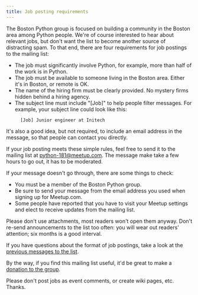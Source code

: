 ```yaml
---
title: Job posting requirements
---
```


The Boston Python group is focused on building a community in the Boston area among Python people. We're of course interested to hear about relevant jobs, but don't want the list to become another source of distracting spam. To that end, there are four requirements for job postings to the mailing list:

- The job must significantly involve Python, for example, more than half of the work is in Python.
- The job must be available to someone living in the Boston area. Either it's in Boston, or remote is OK.
- The name of the hiring firm must be clearly provided. No mystery firms hidden behind a hiring agency.
- The subject line must include "[Job]" to help people filter messages. For example, your subject line could look like this:
  ```
    [Job] Junior engineer at Initech
  ```

It's also a good idea, but not required, to include an email address in the message, so that people can contact you directly.

If your job posting meets these simple rules, feel free to send it to the mailing list at [python-181@meetup.com][email]. The message make take a few hours to go out, it has to be moderated.

If your message doesn't go through, there are some things to check:

- You must be a member of the Boston Python group.
- Be sure to send your message from the email address you used when signing up for Meetup.com.
- Some people have reported that you have to visit your Meetup settings and elect to receive updates from the mailing list.

Please don't use attachments, most readers won't open them anyway. Don't re-send announcements to the list too often: you will wear out readers' attention; six months is a good interval.

If you have questions about the format of job postings, take a look at the [previous messages to the list][message-archive].

By the way, if you find this mailing list useful, it'd be great to make a [donation to the group][donate].

Please don't post jobs as event comments, or create wiki pages, etc. Thanks.


[email]: mailto:python-181@meetup.com
[message-archive]: https://www.meetup.com/bostonpython/messages/archive/
[donate]: http://donate.bostonpython.com/
